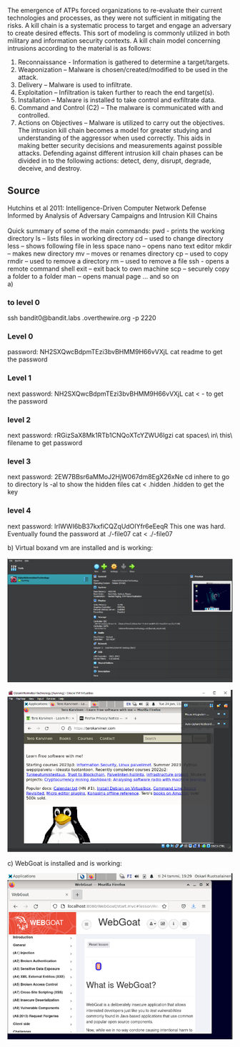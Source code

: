 
The emergence of ATPs forced organizations to re-evaluate their current technologies and processes, as they were not sufficient in mitigating the risks. A kill chain is a systematic process to target and engage an adversary to create desired effects. This sort of modeling is commonly utilized in both military and information security contexts. A kill chain model concerning intrusions according to the material is as follows:
1.	Reconnaissance - Information is gathered to determine a target/targets. 
2.	Weaponization – Malware is chosen/created/modified to be used in the attack.
3.	Delivery – Malware is used to infiltrate.
4.	Exploitation – Infiltration is taken further to reach the end target(s).
5.	Installation – Malware is installed to take control and exfiltrate data.
6.	Command and Control (C2) – The malware is communicated with and controlled.
7.	Actions on Objectives – Malware is utilized to carry out the objectives.
The intrusion kill chain becomes a model for greater studying and understanding of the aggressor when used correctly. This aids in making better security decisions and measurements against possible attacks.  Defending against different intrusion kill chain phases can be divided in to the following actions: detect, deny, disrupt, degrade, deceive, and destroy.

<h2>Source</h2>
Hutchins et al 2011: Intelligence-Driven Computer Network Defense Informed by Analysis of Adversary Campaigns and Intrusion Kill Chains
<br>
<br>
Quick summary of some of the main commands:
pwd - prints the working directory
ls – lists files in working directory
cd – used to change directory
less – shows following file in less space
nano – opens nano text editor
mkdir – makes new directory
mv – moves or renames directory
cp – used to copy
rmdir – used to remove a directory
rm – used to remove a file
ssh - opens a remote command shell
exit – exit back to own machine
scp – securely copy a folder to a folder
man – opens manual page
… and so on
<br>
a)

<h3>to level 0</h3>
ssh bandit0@bandit.labs .overthewire.org -p 2220

<h3>Level 0</h3>
password: NH2SXQwcBdpmTEzi3bvBHMM9H66vVXjL
cat readme to get the password

<h3>Level 1</h3>
next password: NH2SXQwcBdpmTEzi3bvBHMM9H66vVXjL
cat < - to get the password

<h3>level 2</h3> 
next password: rRGizSaX8Mk1RTb1CNQoXTcYZWU6lgzi
cat spaces\ in\ this\ filename to get password

<h3>level 3</h3>
next password: 2EW7BBsr6aMMoJ2HjW067dm8EgX26xNe
cd inhere to go to directory
ls -al to show the hidden files
cat < .hidden .hidden to get the key

<h3>level 4</h3>
next password: lrIWWI6bB37kxfiCQZqUdOIYfr6eEeqR
This one was hard. Eventually found the password at ./-file07
cat < ./-file07


b) Virtual boxand vm are installed and is working:

![virtual box](VM.PNG)

![vm](VM_toimii.PNG)

c) WebGoat is installed and is working: 

![WeGoat working](WebGoat.PNG)



